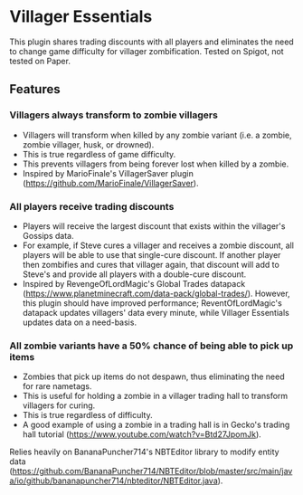 # Villager Essentials
This plugin shares trading discounts with all players and eliminates the need to change game difficulty for villager zombification. Tested on Spigot, not tested on Paper.
 
## Features
### Villagers always transform to zombie villagers
- Villagers will transform when killed by any zombie variant (i.e. a zombie, zombie villager, husk, or drowned). 
- This is true regardless of game difficulty. 
- This prevents villagers from being forever lost when killed by a zombie. 
- Inspired by MarioFinale's VillagerSaver plugin (https://github.com/MarioFinale/VillagerSaver).
### All players receive trading discounts
- Players will receive the largest discount that exists within the villager's Gossips data.
- For example, if Steve cures a villager and receives a zombie discount, all players will be able to use that single-cure discount. If another player then zombifies and cures that villager again, that discount will add to Steve's and provide all players with a double-cure discount.
- Inspired by RevengeOfLordMagic's Global Trades datapack (https://www.planetminecraft.com/data-pack/global-trades/). However, this plugin should have improved performance; ReventOfLordMagic's datapack updates villagers' data every minute, while Villager Essentials updates data on a need-basis.
### All zombie variants have a 50% chance of being able to pick up items
- Zombies that pick up items do not despawn, thus eliminating the need for rare nametags.
- This is useful for holding a zombie in a villager trading hall to transform villagers for curing.
- This is true regardless of difficulty.
- A good example of using a zombie in a trading hall is in Gecko's trading hall tutorial (https://www.youtube.com/watch?v=Btd27JpomJk).

Relies heavily on BananaPuncher714's NBTEditor library to modify entity data (https://github.com/BananaPuncher714/NBTEditor/blob/master/src/main/java/io/github/bananapuncher714/nbteditor/NBTEditor.java).
